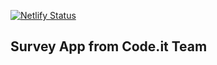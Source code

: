 [![Netlify Status](https://api.netlify.com/api/v1/badges/7480974d-b6c8-4846-934f-74ca1a8531dc/deploy-status)](https://app.netlify.com/sites/codeit-survey-app/deploys)

## Survey App from Code.it Team

